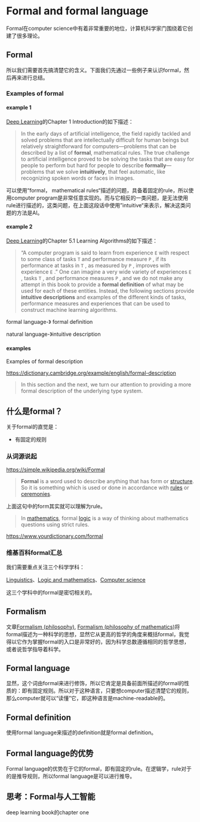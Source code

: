 # Formal and formal language

Formal在computer science中有着非常重要的地位，计算机科学家门围绕着它创建了很多理论。

## Formal

所以我们需要首先搞清楚它的含义。下面我们先通过一些例子来认识formal，然后再来进行总结。

### Examples of formal 

#### example 1

[Deep Learning](http://www.deeplearningbook.org/front_matter.pdf)的Chapter 1 Introduction的如下描述：

> In the early days of artificial intelligence, the field rapidly tackled and solved problems that are intellectually difficult for human beings but relatively straightforward for computers—problems that can be described by a list of **formal**, mathematical rules. The true challenge to artificial intelligence proved to be solving the tasks that are easy for people to perform but hard for people to describe
> **formally**—problems that we solve **intuitively**, that feel automatic, like recognizing spoken words or faces in images.

可以使用“formal， mathematical rules“描述的问题，具备着固定的rule，所以使用computer program是非常任意实现的。而与它相反的一类问题，是无法使用rule进行描述的，这类问题，在上面这段话中使用”intuitive“来表示，解决这类问题的方法是AI。

#### example 2

[Deep Learning](http://www.deeplearningbook.org/front_matter.pdf)的Chapter 5.1 Learning Algorithms的如下描述：

>  “A computer program is said to learn from experience `E` with respect to some class of tasks `T` and performance measure `P` , if its performance at tasks in `T` , as measured by `P` , improves with experience `E` .” One can imagine a very wide variety of experiences `E` , tasks `T` , and performance measures `P` , and we do not make any attempt in this book to provide a **formal definition** of what may be used for each of these entities. Instead, the following sections provide **intuitive descriptions** and examples of the different kinds of tasks, performance measures and experiences that can be used to construct machine learning algorithms.

formal language-》 formal definition

natural language-》intuitive description

#### examples

Examples of formal description

https://dictionary.cambridge.org/example/english/formal-description

> In this section and the next, we turn our attention to providing a more formal description of the underlying type system.



## 什么是formal？

关于formal的直觉是：

- 有固定的规则

### 从词源说起

https://simple.wikipedia.org/wiki/Formal

> **Formal** is a word used to describe anything that has form or [structure](https://simple.wikipedia.org/wiki/Structure). So it is something which is used or done in accordance with [rules](https://simple.wikipedia.org/wiki/Rule) or [ceremonies](https://simple.wikipedia.org/wiki/Ceremony).

上面这句中的form其实就可以理解为rule。

> In [mathematics](https://simple.wikipedia.org/wiki/Mathematics), formal [logic](https://simple.wikipedia.org/wiki/Logic) is a way of thinking about mathematics questions using strict rules.



https://www.yourdictionary.com/formal



### 维基百科formal汇总

我们需要重点关注三个科学学科：

[Linguistics](https://en.wikipedia.org/wiki/Formal#Linguistics)、[Logic and mathematics](https://en.wikipedia.org/wiki/Formal#Logic_and_mathematics)、[Computer science](https://en.wikipedia.org/wiki/Formal#Computer_science)

这三个学科中的formal是密切相关的。

## Formalism 

文章[Formalism (philosophy)](https://en.wikipedia.org/wiki/Formalism_(philosophy)), [Formalism (philosophy of mathematics)](https://en.wikipedia.org/wiki/Formalism_(philosophy_of_mathematics))将formal描述为一种科学的思想，显然它从更高的哲学的角度来概括formal，我觉得以它作为掌握formal的入口是非常好的，因为科学总数遵循相同的哲学思想，或者说哲学指导着科学。

## Formal language

显然，这个词由formal来进行修饰，所以它肯定是具备前面所描述的formal的性质的：即有固定规则。所以对于这种语言，只要想computer描述清楚它的规则，那么computer就可以“读懂”它，即这种语言是machine-readable的。



## Formal definition

使用formal language来描述的definition就是formal definition。



## Formal language的优势

Formal language的优势在于它的formal，即有固定的rule。在逻辑学，rule对于的是推导规则，所以formal language是可以进行推导。





## 思考：Formal与人工智能

deep learning book的chapter one